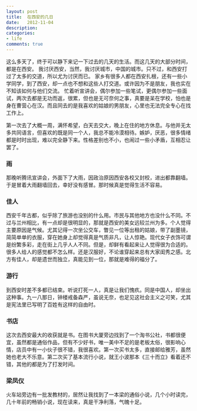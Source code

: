 ```yaml
---
layout: post
title:  在西安的几日
date:   2012-11-04
description:
categories:
- life
comments: true
---
```


这么多天了，终于可以静下来记一下过去的几天的生活。而这几天的大部分时间，都是在西安。
我讨厌西安，当然，我讨厌城市，中国的城市。只不过，和西安打过了太多的交道，所以尤为讨厌而已。
家乡有很多人都在西安扎根，还有一些小学同学，到了西安，却一点也不想和这些人打交道。或许因为不是朋友，我也实在不知该如何与他们交流。
忙着听宣讲会，偶尔参加一些笔试，更偶尔参加一些面试，两次去都是无功而返，很累，但也是无可奈何之事，真要是呆在学校，怕也是身在曹营心在汉。而且同去的是我喜欢的姑娘的男朋友，心里也无法完全专心在找工作上。


第一次去了大概一周，满怀希望，白天去交大，晚上在住的地方休息。与他并无太多共同语言，但喜欢的既是同一个人，我总不能冷漠相待。嫉妒，厌恶，很多情绪都是时时出现，难以完全静下来。性格差别也不小，也闹过一些小矛盾，互相忍让罢了。

### 雨
那晚听腾讯宣讲会，外面下了大雨，因政治原因西安各校又封校，进出都靠翻墙。于是冒着大雨翻墙回去，幸好没有感冒。那时候真是觉得生活不容易。

### 佳人
西安千年古都，似乎除了旅游也没别的什么用。市民与其他地方也没什么不同。不过与兰州相比，有一点却是很明显的，那就是西安的美女远较兰州为多。个人觉得主要原因是气候。尤其记得一次坐公交车，瞥见一位等出租的姑娘，带了副墨镜，简简单单的衣服，穿在她身上却觉得真是气质非凡，让人惊艳。现代女子衣饰可谓是纷繁多彩，走在街上几乎人人不同。但是，却鲜有看起来让人觉得很为合适的。很多人给人的感觉都不怎么样。还是汉服好，不论谁穿起来总有大家闺秀之感。北方有佳人，却是遗世而独立，真能见到一位，那就是难得的福分了。

### 游行
到西安时差不多都已结束。听说打死一人，真是让我们愧疚。同是中国人，却坐出这种事。九一八那日，钟楼戒备森严，虽说无奈，也足见这社会主义之可笑，尤其是宪法里已写明了百姓有这样的自由时。

### 书店
这次去西安最大的收获就是书。在图书大厦旁边找到了一个淘书公社，书都很便宜，虽然都是通俗作品，但有不少好书，唯一美中不足的是老板太俗，很影响心情，店员中有一小伙子很不错，我很喜欢。第一次买书太多，直接邮给雅芳，虽然她也老大不乐意。第二次买了基本流行小说，就王小波那本《三十而立》看着还不错，其他的都是为了打发时间。

### 梁凤仪
火车站旁边有一批发教材的，居然让我找到了一本梁的通俗小说，几个小时读完，几十年前的畅销小说，现在读来，真是干净利落，气魄十足。
